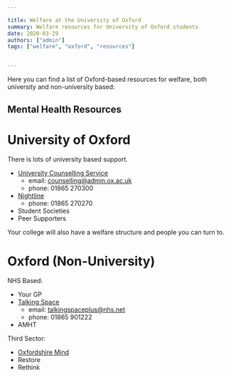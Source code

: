 ```yaml
---

title: Welfare at the University of Oxford
summary: Welfare resources for University of Oxford students
date: 2020-03-29
authors: ["admin"]
tags: ["welfare", "oxford", "resources"]


---
```


Here you can find a list of Oxford-based resources for welfare, both university and non-university based: 

## Mental Health Resources

# University of Oxford

There is lots of university based support.

* [University Counselling Service](https://www.ox.ac.uk/students/welfare/counselling?wssl=1)
	- email: counselling@admin.ox.ac.uk
	- phone: 01865 270300
* [Nightline](https://oxfordnightline.org/)
	- phone: 01865 270270
* Student Societies
* Peer Supporters

Your college will also have a welfare structure and people you can turn to.

# Oxford (Non-University)

NHS Based:

* Your GP
* [Talking Space](https://www.oxfordhealth.nhs.uk/talkingspaceplus/)
    - email: talkingspaceplus@nhs.net
    - phone: 01865 901222
* AMHT

Third Sector:

* [Oxfordshire Mind](https://www.oxfordshiremind.org.uk/)
* Restore
* Rethink
